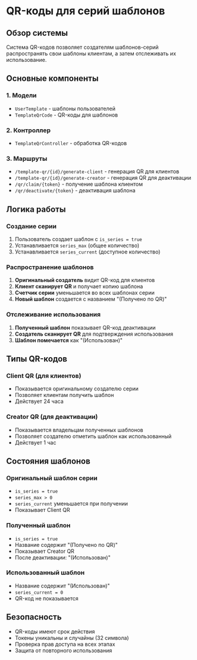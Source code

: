 # QR-коды для серий шаблонов

## Обзор системы

Система QR-кодов позволяет создателям шаблонов-серий распространять свои шаблоны клиентам, а затем отслеживать их использование.

## Основные компоненты

### 1. Модели
- `UserTemplate` - шаблоны пользователей
- `TemplateQrCode` - QR-коды для шаблонов

### 2. Контроллер
- `TemplateQrController` - обработка QR-кодов

### 3. Маршруты
- `/template-qr/{id}/generate-client` - генерация QR для клиентов
- `/template-qr/{id}/generate-creator` - генерация QR для деактивации
- `/qr/claim/{token}` - получение шаблона клиентом
- `/qr/deactivate/{token}` - деактивация шаблона

## Логика работы

### Создание серии
1. Пользователь создает шаблон с `is_series = true`
2. Устанавливается `series_max` (общее количество)
3. Устанавливается `series_current` (доступное количество)

### Распространение шаблонов
1. **Оригинальный создатель** видит QR-код для клиентов
2. **Клиент сканирует QR** и получает копию шаблона
3. **Счетчик серии** уменьшается во всех шаблонах серии
4. **Новый шаблон** создается с названием "(Получено по QR)"

### Отслеживание использования
1. **Полученный шаблон** показывает QR-код деактивации
2. **Создатель сканирует QR** для подтверждения использования
3. **Шаблон помечается** как "(Использован)"

## Типы QR-кодов

### Client QR (для клиентов)
- Показывается оригинальному создателю серии
- Позволяет клиентам получить шаблон
- Действует 24 часа

### Creator QR (для деактивации)
- Показывается владельцам полученных шаблонов
- Позволяет создателю отметить шаблон как использованный
- Действует 1 час

## Состояния шаблонов

### Оригинальный шаблон серии
- `is_series = true`
- `series_max > 0`
- `series_current` уменьшается при получении
- Показывает Client QR

### Полученный шаблон
- `is_series = true`
- Название содержит "(Получено по QR)"
- Показывает Creator QR
- После деактивации: "(Использован)"

### Использованный шаблон
- Название содержит "(Использован)"
- `series_current = 0`
- QR-код не показывается

## Безопасность
- QR-коды имеют срок действия
- Токены уникальны и случайны (32 символа)
- Проверка прав доступа на всех этапах
- Защита от повторного использования
